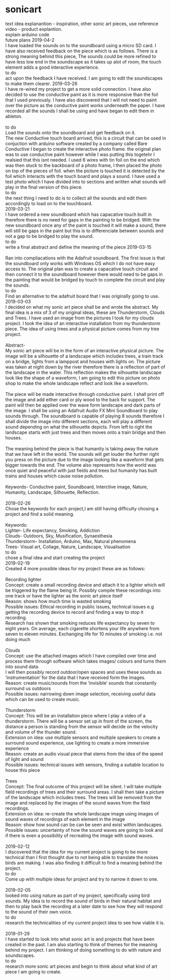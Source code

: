 # sonicart

text  idea explanantion - inspiration, other sonic art pieces, use reference 
<br>
video - product explantion.
<br>
explain arduino code
<br>
future plans
2019-04-2
<br>
I have loaded the sounds on to the soundboard using a micro SD card. I have also received feedback on the piece which is as follows. There is a strong meaning behind this piece, The sounds could be more refined to have less low end in the soundscape as it takes up alot of room, the touch element adds a good interactive experience.
<br>
to do 
<br>
act upon the feedback I have received. I am going to edit the soundscapes to make them clearer.
2019-03-26
<br>
I have re-wired my project to get a more solid connection. I have also decided to use the conductive paint as it is more responsive than the foil that I used previously. I have also discovered that I will not need to paint over the picture as the conductive paint works underneath the paper. I have recorded all the sounds I shall be using and have began to edit them in ableton.  
<br>
to do
<br>
Load the sounds onto the soundboard and get feedback on it.
<br>
The new Conductive touch board arrived, this is a circuit that can be used in conjuction with arduino software created by a company called Bare Conductive I began to create the interactive photo frame. the original plan was to use conductive paint however while I was putting this togetehr I realsied that this isnt needed. I used 6 wires with tin foil on the end which was then stuck to the backboard of a photo frame, I then placed the photo on top of the pieces of foil. when the picture is touched it is detected by the foil which interacts with the touch board and plays a sound. 
I have used a test photo which I have divided into to sections and written what sounds will play in the final version of this piece. 
<br>
to do
<br>
the next thing I need to do is to collect all the sounds and edit them accordingly to load on to the touchboard.
<br>
2019-03-21
<br>
I have ordered a new soundboard which has capacative touch built in therefore there is no need for gaps in the painting to be bridged. With the new soundboard once any of the paint is touched it will make a sound, there will still be gaps in the paint but this is to differenciate between sounds and not a gap to be bridged to play the sound.
<br>
to do
<br>
write a final abstract and define the meaning of the piece 
2019-03-15
<br>
<br>
Ran into compliacations with the Adafruit soundboard. The first issue is that the soundboard only works with Windows OS which I do not have easy access to. The original plan was to create a capacative touch circuit and then connect it to the soundboard however there would need to be gaps in the painting that would be bridged by touch to complete the circuit and play the sounds. 
<br>
to do
<br>
Find an alternative to the adafruit board that I was originally going to use. 
2019-03-03
<br>
I decided on what my sonic art piece shall be and wrote the abstract. My final idea is a mix of 3 of my original ideas, these are Thunderstorm, Clouds and Trees. I have used an image from the pictures I took for my clouds project. I took the idea of an interactive installation from my thunderstorm piece. The idea of using trees and a physical picture comes from my tree project.   
<br>
Abstract- 
<br>
My sonic art piece will be in the form of an interactive physical picture. 
The image will be a silhouette of a landscape which includes trees, a train track on a bridge, lights from a lamppost and houses with lights on. The picture was taken at night down by the river therefore there is a reflection of part of the landscape in the water. This reflection makes the silhouette landscape look like the shape of a waveform, I am going to edit this picture on photo shop to make the whole landscape reflect and look like a waveform.
<br>
<br>
The piece will be made interactive through conductive paint. I shall print off the image and add either card or ply wood to the back for support.  The paint will then be applied over the wave form landscape and dark parts of the image. I shall be using an Adafruit Audio FX Mini Soundboard to play sounds through. The soundboard is capable of playing 8 sounds therefore I shall divide the image into different sections, each will play a different sound depending on what the silhouette depicts. 
From left to right the landscape starts with just trees and then moves onto a train bridge and then houses.
<br>
<br>
The meaning behind the piece is that humanity is taking away the nature that we have left in the world. The sounds will get louder the further right you press on the picture due to the image looking like a waveform that gets bigger towards the end. The volume also represents how the world was once quiet and peaceful with just fields and trees but humanity has built trains and houses which cause noise pollution.
<br>
<br>
Keywords- Conductive paint, Soundboard, Interctive image, Nature, Humanity, Landscape, Silhouette, Reflection.
<br>
<br>
2019-02-26
<br>
Chose the keywords for each project,I am still having difficulty chosing a project and find a solid meaning.   
<br>
Keywords:
<br>
Lighter- Life expectancy, Smoking, Addiction
<br>
Clouds- Outdoors, Sky, Musification, Synaesthesia
<br>
Thunderstorm- Installation, Arduino, Max, Natural phenomena
<br>
Trees- Visual art, Collage, Nature, Landscape, Visualisation
<br>
to do
<br>
chose a final idea and start creating the project
<br>
2019-02-19
<br>
Created 4 more possible ideas for my project these are as follows:
<br>
<br>
Recording lighter  
Concept: create a small recording device and attach it to a lighter which will be triggered by the flame being lit. Possibly compile these recordings into one track or have the lighter as the sonic art piece itself 
<br>
Reason: shows how much time is wasted smoking 
<br>
Possible issues: Ethical recording in public issues, technical issues e.g getting the recording device to record and finding a way to stop it recording.
<br>
Research has shown that smoking reduces life expectancy by seven to eight years. On average, each cigarette shortens your life anywhere from seven to eleven minutes.
Exchanging life for 10 minutes of smoking i.e. not doing much
<br>
<br>
Clouds  
Concept: use the attached images which I have compiled over time and process them through software which takes images/ colours and turns them into sound data.
<br>
I will then possibly record outdoor/open spaces and uses these sounds as ‘instrumentation’ for the data that I have received form the images.
<br>
Reason: create music/sounds from the ‘invisible’ sounds that constantly surround us outdoors  
Possible issues: narrowing down image selection, receiving useful data which can be used to create music. 
<br>
<br> 
Thunderstorm
<br>
Concept: This will be an installation piece where I play a video of a thunderstorm. There will be a sensor set up in front of the screen, the distance a person is standing from the sensor will decide on the velocity and volume of the thunder sound.
<br>
Extension on idea: use multiple sensors and multiple speakers to create a surround sound experience, use lighting to create a more immersive experience  
Reason: create an audio visual piece that stems from the idea of the speed of light and sound 
<br>
Possible issues: technical issues with sensors, finding a suitable location to house this piece
<br>
<br>
Trees
<br>
Concept: The final outcome of this project will be silent. I will take multiple field recordings of trees and their surround areas. I shall then take a picture of the landscape which includes trees. The trees will be removed from the image and replaced by the images of the sound waves from the field recordings.
<br>
Extension on idea: re-create the whole landscape image using images of sound waves of recordings of each element in the image 
<br>
Reason: show how sound can be can be seen and exist within landscapes.
<br>
Possible issues: uncertainty of how the sound waves are going to look and if there is even a possibility of recreating the image with sound waves.
<br>
<br>
2019-02-12
<br>
I discovered that the idea for my current project is going to be more technical than I first thought due to not being able to translate the noises birds are making. I was also finding it difficult to find a meaning behind the project.  
to do
<br>
Come up with multiple ideas for project and try to narrow it down to one. 
<br>
<br>
2019-02-05
<br>
looked into using nature as part of my project, specifically using bird sounds. My idea is to record the sound of birds in their natural habitat and then to play back the recording at a later date to see how they will respond to the sound of their own voice.
<br>
to do
<br>
research the technicalities of my current project idea to see how viable it is.
<br>
<br>
2019-01-29
<br>I have started to look into what sonic art is and projects that have been created in the past. I am also starting to think of themes for the meaning behind my project. I am thinking of doing something to do with nature and soundscapes.
<br>
to do
<br>
research more sonic art pieces and begin to think about what kind of art piece I am going to create.
